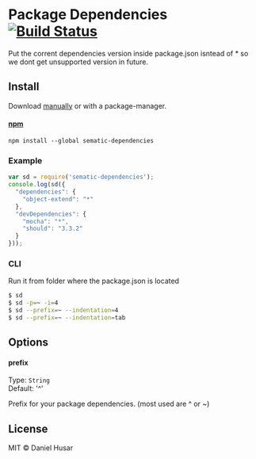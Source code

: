 # Package Dependencies [![Build Status](https://travis-ci.org/danielhusar/sematic-dependencies.svg)](https://travis-ci.org/danielhusar/sematic-dependencies)

Put the corrent dependencies version inside package.json isntead of * so we dont get unsupported version in future.

## Install

Download [manually](https://github.com/danielhusar/sematic-dependencies/archive/master.zip) or with a package-manager.

#### [npm](https://npmjs.org/package/sematic-dependencies)

```
npm install --global sematic-dependencies
```

### Example

```javascript
var sd = require('sematic-dependencies');
console.log(sd({
  "dependencies": {
    "object-extend": "*"
  },
  "devDependencies": {
    "mocha": "*",
    "should": "3.3.2"
  }
}));
```

### CLI

Run it from folder where the package.json is located

```bash
$ sd
$ sd -p=~ -i=4
$ sd --prefix=~ --indentation=4
$ sd --prefix=~ --indentation=tab
```

## Options


#### prefix

Type: `String`  
Default: '^'

Prefix for your package dependencies.
(most used are ^ or ~)

## License

MIT © Daniel Husar
